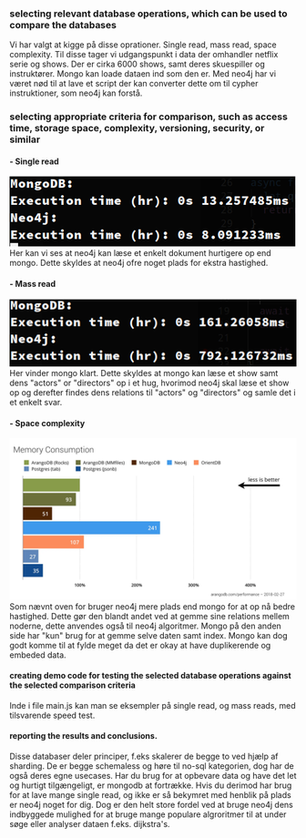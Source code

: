 ### selecting relevant database operations, which can be used to compare the databases

Vi har valgt at kigge på disse oprationer. Single read, mass read, space complexity. Til disse tager vi udgangspunkt i data der omhandler netflix serie og shows. Der er cirka 6000 shows, samt deres skuespiller og instruktører. Mongo kan loade dataen ind som den er. Med neo4j har vi været nød til at lave et script der kan converter dette om til cypher instruktioner, som neo4j kan forstå.

### selecting appropriate criteria for comparison, such as access time, storage space, complexity, versioning, security, or similar

#### - Single read

![alt text](./images/mongoNeoSingleRead.png "Single read times")
Her kan vi ses at neo4j kan læse et enkelt dokument hurtigere op end mongo. Dette skyldes at neo4j ofre noget plads for ekstra hastighed.

#### - Mass read

![alt text](./images/mongoNeoMassRead.png "Mass read times")
Her vinder mongo klart. Dette skyldes at mongo kan læse et show samt dens "actors" or "directors" op i et hug, hvorimod neo4j skal læse et show op og derefter findes dens relations til "actors" og "directors" og samle det i et enkelt svar.

#### - Space complexity

![alt text](./images/spaceComp.png "Space complexity read times")
Som nævnt oven for bruger neo4j mere plads end mongo for at op nå bedre hastighed. Dette gør den blandt andet ved at gemme sine relations mellem noderne, dette anvendes også til neo4j algoritmer. Mongo på den anden side har "kun" brug for at gemme selve daten samt index. Mongo kan dog godt komme til at fylde meget da det er okay at have duplikerende og embeded data.

#### creating demo code for testing the selected database operations against the selected comparison criteria

Inde i file main.js kan man se eksempler på single read, og mass reads, med tilsvarende speed test.

#### reporting the results and conclusions.

Disse databaser deler principer, f.eks skalerer de begge to ved hjælp af sharding. De er begge schemaless og høre til no-sql kategorien, dog har de også deres egne usecases. Har du brug for at opbevare data og have det let og hurtigt tilgængeligt, er mongodb at fortrække. Hvis du derimod har brug for at lave mange single read, og ikke er så bekymret med henblik på plads er neo4j noget for dig. Dog er den helt store fordel ved at bruge neo4j dens indbyggede mulighed for at bruge mange populare algroritmer til at under søge eller analyser dataen f.eks. dijkstra's.
